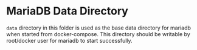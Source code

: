 # MariaDB Data Directory
`data` directory in this folder is used as the base data directory for mariadb when started from docker-compose. This directory should be writable by root/docker user for mariadb to start successfully.
